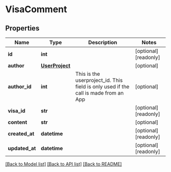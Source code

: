 # VisaComment

## Properties
Name | Type | Description | Notes
------------ | ------------- | ------------- | -------------
**id** | **int** |  | [optional] [readonly] 
**author** | [**UserProject**](UserProject.md) |  | [optional] 
**author_id** | **int** | This is the userproject_id. This field is only used if the call is made from an App | [optional] 
**visa_id** | **str** |  | [optional] [readonly] 
**content** | **str** |  | [optional] 
**created_at** | **datetime** |  | [optional] [readonly] 
**updated_at** | **datetime** |  | [optional] [readonly] 

[[Back to Model list]](../README.md#documentation-for-models) [[Back to API list]](../README.md#documentation-for-api-endpoints) [[Back to README]](../README.md)


